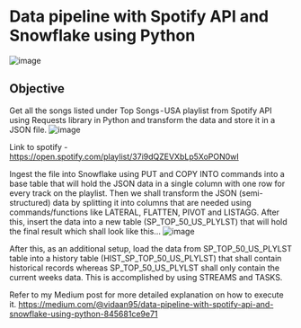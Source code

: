 # Data pipeline with Spotify API and Snowflake using Python

![image](https://github.com/Vidaan/Spotify_Snowflake_US_Top_Songs/assets/56769902/b5d6c7cd-c533-46f3-82b0-653d40f95944)

## Objective
Get all the songs listed under Top Songs - USA playlist from Spotify API using Requests library in Python and transform the data and store it in a JSON file.
![image](https://github.com/Vidaan/Spotify_Snowflake_US_Top_Songs/assets/56769902/177963fa-cba6-470d-a173-d7406d040979)

Link to spotify - https://open.spotify.com/playlist/37i9dQZEVXbLp5XoPON0wI

Ingest the file into Snowflake using PUT and COPY INTO commands into a base table that will hold the JSON data in a single column with one row for every track on the playlist.
Then we shall transform the JSON (semi-structured) data by splitting it into columns that are needed using commands/functions like LATERAL, FLATTEN, PIVOT and LISTAGG. After this, insert the data into a new table (SP_TOP_50_US_PLYLST) that will hold the final result which shall look like this…
![image](https://github.com/Vidaan/Spotify_Snowflake_US_Top_Songs/assets/56769902/4ea6b05a-13d6-4c87-82aa-e9dce5a1205d)

After this, as an additional setup, load the data from SP_TOP_50_US_PLYLST table into a history table (HIST_SP_TOP_50_US_PLYLST) that shall contain historical records whereas SP_TOP_50_US_PLYLST shall only contain the current weeks data. This is accomplished by using STREAMS and TASKS.

Refer to my Medium post for more detailed explanation on how to execute it.
https://medium.com/@vidaan95/data-pipeline-with-spotify-api-and-snowflake-using-python-845681ce9e71
